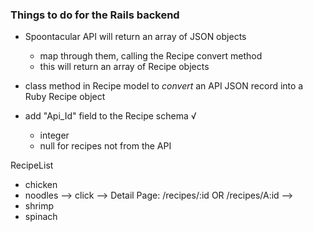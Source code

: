 ### Things to do for the Rails backend

- Spoontacular API will return an array of JSON objects
    - map through them, calling the Recipe convert method
    - this will return an array of Recipe objects

- class method in Recipe model to *convert* an API JSON record into a Ruby Recipe object

- add "Api_Id" field to the Recipe schema √
    - integer
    - null for recipes not from the API


RecipeList
- chicken
- noodles --> click --> Detail Page: /recipes/:id OR /recipes/A:id --> 
- shrimp
- spinach
